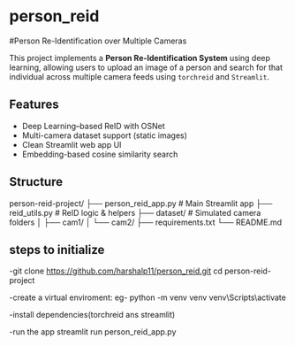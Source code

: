 # person_reid
#Person Re-Identification over Multiple Cameras

This project implements a **Person Re-Identification System** using deep learning, allowing users to upload an image of a person and search for that individual across multiple camera feeds using `torchreid` and `Streamlit`.

## Features

- Deep Learning–based ReID with OSNet
- Multi-camera dataset support (static images)
- Clean Streamlit web app UI
- Embedding-based cosine similarity search

## Structure

person-reid-project/
├── person_reid_app.py # Main Streamlit app
├── reid_utils.py # ReID logic & helpers
├── dataset/ # Simulated camera folders
│ ├── cam1/
│ └── cam2/
├── requirements.txt
└── README.md

## steps to initialize

-git clone https://github.com/harshalp11/person_reid.git
 cd person-reid-project
 
-create a virtual enviroment:
 eg-  python -m venv venv
      venv\Scripts\activate 

-install dependencies(torchreid ans streamlit)

-run the app
streamlit run person_reid_app.py




